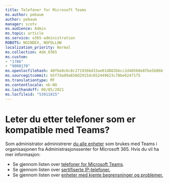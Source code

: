 ```yaml
---
title: Telefoner for Microsoft Teams
ms.author: pebaum
author: pebaum
manager: scotv
ms.audience: Admin
ms.topic: article
ms.service: o365-administration
ROBOTS: NOINDEX, NOFOLLOW
localization_priority: Normal
ms.collection: Adm_O365
ms.custom:
- "1786"
- "9000170"
ms.openlocfilehash: 40f6e8c6c8c271936bd33ae01d882bbcc2d40560e8fbe5b06bf9d12788f116d4
ms.sourcegitcommit: b5f7da89a650d2915dc652449623c78be6247175
ms.translationtype: MT
ms.contentlocale: nb-NO
ms.lasthandoff: 08/05/2021
ms.locfileid: "53911815"
---
```

# <a name="are-you-looking-for-phones-that-are-compatible-with-teams"></a>Leter du etter telefoner som er kompatible med Teams?

Som administrator administrerer [du alle enheter](https://docs.microsoft.com/microsoftteams/device-management) som brukes med Teams i organisasjonen fra Administrasjonssenter for Microsoft 365. Hvis du vil ha mer informasjon: 

- Se gjennom listen over [telefoner for Microsoft Teams](https://docs.microsoft.com/microsoftteams/phones-for-teams). 
- Se gjennom listen over [sertifiserte IP-telefoner.](https://docs.microsoft.com/microsoftteams/teams-ip-phones#currently-certified-ip-phones) 
- Se gjennom listen over [enheter med kjente begrensninger og problemer.](https://support.office.com/article/control-calls-using-a-headset-in-teams-65d6e104-444d-4013-b8c2-f11317dd69a8) 